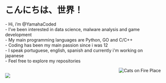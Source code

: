 # こんにちは、世界！

<p align="left">
- Hi, i’m @YamahaCoded<br>
- I’ve been interested in data science, malware analysis and game development<br>
- My main programming languages are Python, GO and C/C++<br>
- Coding has been my main passion since i was 12<br>
- I speak portuguese, english, spanish and currently i'm working on japanese<br>
- Feel free to explore my repositories<br>
</p>


<img align="right" src="https://imgur.com/CzGWxDK.gif" alt="Cats on Fire Place">

<br>

<img align="left" src="https://github-readme-stats.vercel.app/api/top-langs/?username=YamahaCoded&layout=compact&langs_count=6&theme=github_dark">


<!---
YamahaCoded/YamahaCoded is a ✨ special ✨ repository because its `README.md` (this file) appears on your GitHub profile.
You can click the Preview link to take a look at your changes.
--->
